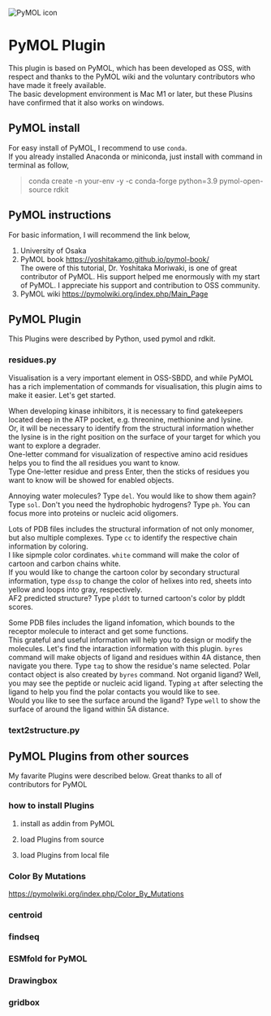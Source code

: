 ![PyMOL icon](https://cdn.worldvectorlogo.com/logos/pymol-1.svg)
# PyMOL Plugin
This plugin is based on PyMOL, which has been developed as OSS, with respect and thanks to the PyMOL wiki and the voluntary contributors who have made it freely available.  
The basic development environment is Mac M1 or later, but these Plusins have confirmed that it also works on windows.
## PyMOL install
For easy install of PyMOL, I recommend to use `conda`.  
If you already installed Anaconda or miniconda, just install with command in terminal as follow,
>conda create -n your-env -y -c conda-forge python=3.9 pymol-open-source rdkit


## PyMOL instructions
For basic information, I will recommend the link below,
1. University of Osaka
2. PyMOL book
    https://yoshitakamo.github.io/pymol-book/  
    The owere of this tutorial, Dr. Yoshitaka Moriwaki, is one of great contributor of PyMOL. His support helped me enormously with my start of PyMOL. I appreciate his support and contribution to OSS community.
3. PyMOL wiki
    https://pymolwiki.org/index.php/Main_Page

## PyMOL Plugin
This Plugins were described by Python, used pymol and rdkit.
### residues.py
Visualisation is a very important element in OSS-SBDD, and while PyMOL has a rich implementation of commands for visualisation, this plugin aims to make it easier. Let's get started.

When developing kinase inhibitors, it is necessary to find gatekeepers located deep in the ATP pocket, e.g. threonine, methionine and lysine.  
Or, it will be necessary to identify from the structural information whether the lysine is in the right position on the surface of your target for which you want to explore a degrader.  
One-letter command for visualization of respective amino acid residues helps you to find the all residues you want to know.  
Type One-letter residue and press Enter, then the sticks of residues you want to know will be showed for enabled objects.




Annoying water molecules? Type `del`. You would like to show them again? Type `sol`. Don't you need the hydrophobic hydrogens? Type `ph`. You can focus more into proteins or nucleic acid oligomers.



Lots of PDB files includes the structural information of not only monomer, but also multiple complexes. Type `cc` to identify the respective chain information by coloring.  
I like sipmple color cordinates. `white` command will make the color of cartoon and carbon chains white.  
If you would like to change the cartoon color by secondary structural information, type `dssp` to change the color of helixes into red, sheets into yellow and loops into gray, respectively.  
AF2 predicted structure? Type `plddt` to turned cartoon's color by plddt scores.  

Some PDB files includes the ligand infomation, which bounds to the receptor molecule to interact and get some functions.  
This grateful and useful information will help you to design or modify the molecules. Let's find the intaraction information with this plugin.
`byres` command will make objects of ligand and residues within 4A distance, then navigate you there. Type `tag` to show the residue's name selected. Polar contact object is also created by `byres` command.
Not organid ligand? Well, you may see the peptide or nucleic acid ligand. Typing `at` after selecting the ligand to help you find the polar contacts you would like to see.  
Would you like to see the surface around the ligand? Type `well` to show the surface of around the ligand within 5A distance.



### text2structure.py




## PyMOL Plugins from other sources
My favarite Plugins were described below. Great thanks to all of contributors for PyMOL

### how to install Plugins
1. install as addin from PyMOL  


2. load Plugins from source

3. load Plugins from local file



### Color By Mutations
https://pymolwiki.org/index.php/Color_By_Mutations


### centroid


### findseq


### ESMfold for PyMOL



### Drawingbox



### gridbox
